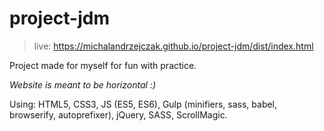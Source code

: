 # project-jdm

> live: https://michalandrzejczak.github.io/project-jdm/dist/index.html

Project made for myself for fun with practice.

*Website is meant to be horizontal :)*

Using: HTML5, CSS3, JS (ES5, ES6), Gulp (minifiers, sass, babel, browserify, autoprefixer), jQuery, SASS, ScrollMagic.